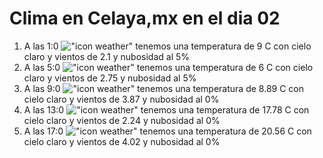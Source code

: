 # Clima en Celaya,mx en el dia 02

1. A las 1:0 !["icon weather"](http://openweathermap.org/img/w/01n.png) tenemos una temperatura de 9 C con cielo claro y  vientos de 2.1 y nubosidad al 5%
1. A las 5:0 !["icon weather"](http://openweathermap.org/img/w/01n.png) tenemos una temperatura de 6 C con cielo claro y  vientos de 2.75 y nubosidad al 5%
1. A las 9:0 !["icon weather"](http://openweathermap.org/img/w/01d.png) tenemos una temperatura de 8.89 C con cielo claro y  vientos de 3.87 y nubosidad al 0%
1. A las 13:0 !["icon weather"](http://openweathermap.org/img/w/01d.png) tenemos una temperatura de 17.78 C con cielo claro y  vientos de 2.24 y nubosidad al 0%
1. A las 17:0 !["icon weather"](http://openweathermap.org/img/w/01d.png) tenemos una temperatura de 20.56 C con cielo claro y  vientos de 4.02 y nubosidad al 0%
